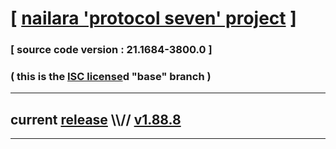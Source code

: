 
# [ [nailara 'protocol seven' project](http://nailara.network/) ]

### [ source code version : 21.1684-3800.0 ]

### ( this is the [ISC license](license)d "base" branch )
---
## current [release](https://github.com/nailara-technologies/protocol-7/releases) \\\\// [v1.88.8](https://github.com/nailara-technologies/protocol-7/releases/tag/v1.88.8)
---

